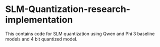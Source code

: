 # SLM-Quantization-research-implementation
This contains code for SLM quantization using Qwen and Phi 3 baseline models and 4 bit quantized model.

